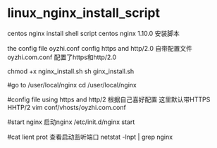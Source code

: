# linux_nginx_install_script
centos nginx install shell script
centos nginx 1.10.0 安装脚本

the config file oyzhi.conf config https and http/2.0
自带配置文件 oyzhi.com.conf 配置了https和http/2.0


chmod +x nginx_install.sh
sh ginx_install.sh

#go to /user/local/nginx 
cd /user/local/nginx 

#config file  using https and http/2   根据自己喜好配置 这里默认带HTTPS HHTP/2
vim conf/vhosts/oyzhi.com.conf

#start nginx  启动nginx
/etc/init.d/nginx start

#cat lient prot  查看启动监听端口
netstat -lnpt | grep nginx
